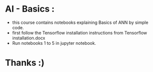 # AI - Basics :

- this course contains notebooks explaining Basics of ANN by simple code.
- first follow the Tensorflow installation instructions from Tensorflow installation.docx
- Run notebooks 1 to 5 in jupyter notebook.

# Thanks :)
